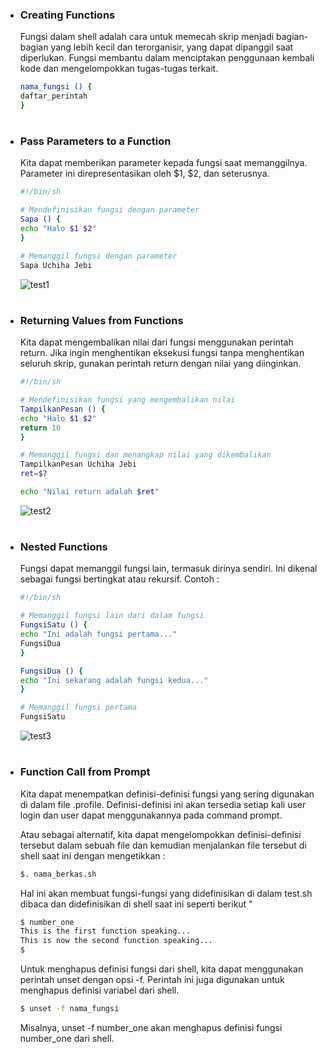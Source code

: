 - ### Creating Functions
    Fungsi dalam shell adalah cara untuk memecah skrip menjadi bagian-bagian yang lebih kecil dan terorganisir, yang dapat dipanggil saat diperlukan. Fungsi membantu dalam menciptakan penggunaan kembali kode dan mengelompokkan tugas-tugas terkait.
    ```sh
    nama_fungsi () {
    daftar_perintah
    }
    ```

#
- ### Pass Parameters to a Function
    Kita dapat memberikan parameter kepada fungsi saat memanggilnya. Parameter ini direpresentasikan oleh $1, $2, dan seterusnya.
    ```sh
    #!/bin/sh

    # Mendefinisikan fungsi dengan parameter
    Sapa () {
    echo "Halo $1 $2"
    }

    # Memanggil fungsi dengan parameter
    Sapa Uchiha Jebi
    ```
    ![test1](https://iili.io/Hy35HRn.png)
#
- ### Returning Values from Functions
    Kita dapat mengembalikan nilai dari fungsi menggunakan perintah return. Jika ingin menghentikan eksekusi fungsi tanpa menghentikan seluruh skrip, gunakan perintah return dengan nilai yang diinginkan.
    ```sh
    #!/bin/sh

    # Mendefinisikan fungsi yang mengembalikan nilai
    TampilkanPesan () {
    echo "Halo $1 $2"
    return 10
    }

    # Memanggil fungsi dan menangkap nilai yang dikembalikan
    TampilkanPesan Uchiha Jebi
    ret=$?

    echo "Nilai return adalah $ret"
    ```
    ![test2](https://iili.io/Hy359HX.png)
#
- ### Nested Functions
    Fungsi dapat memanggil fungsi lain, termasuk dirinya sendiri. Ini dikenal sebagai fungsi bertingkat atau rekursif.
    Contoh :
    ```sh
    #!/bin/sh

    # Memanggil fungsi lain dari dalam fungsi
    FungsiSatu () {
    echo "Ini adalah fungsi pertama..."
    FungsiDua
    }

    FungsiDua () {
    echo "Ini sekarang adalah fungsi kedua..."
    }

    # Memanggil fungsi pertama
    FungsiSatu
    ```
    ![test3](https://iili.io/Hy3RpSt.png)
#
- ### Function Call from Prompt
    Kita dapat menempatkan definisi-definisi fungsi yang sering digunakan di dalam file .profile. Definisi-definisi ini akan tersedia setiap kali user login dan user dapat menggunakannya pada command prompt.

    Atau sebagai alternatif, kita dapat mengelompokkan definisi-definisi tersebut dalam sebuah file dan kemudian menjalankan file tersebut di shell saat ini dengan mengetikkan :

    ```sh
    $. nama_berkas.sh
    ```
    Hal ini akan membuat fungsi-fungsi yang didefinisikan di dalam test.sh dibaca dan didefinisikan di shell saat ini seperti berikut "
    ```sh
    $ number_one
    This is the first function speaking...
    This is now the second function speaking...
    $
    ```

    Untuk menghapus definisi fungsi dari shell, kita dapat menggunakan perintah unset dengan opsi -f. Perintah ini juga digunakan untuk menghapus definisi variabel dari shell.
    ```sh
    $ unset -f nama_fungsi
    ```
    Misalnya, unset -f number_one akan menghapus definisi fungsi number_one dari shell.
    